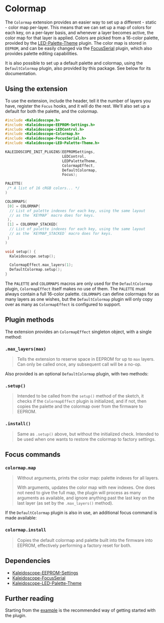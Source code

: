 # Colormap

The `Colormap` extension provides an easier way to set up a different - static -
color map per-layer. This means that we can set up a map of colors for each key,
on a per-layer basis, and whenever a layer becomes active, the color map for
that layer is applied. Colors are picked from a 16-color palette, provided by
the [LED-Palette-Theme][plugin:l-p-t] plugin. The color map is stored in
`EEPROM`, and can be easily changed via the [FocusSerial][plugin:focusserial]
plugin, which also provides palette editing capabilities.

 [plugin:focusserial]: Kaleidoscope-FocusSerial.md
 [plugin:l-p-t]: Kaleidoscope-LED-Palette-Theme.md

It is also possible to set up a default palette and colormap, using the
`DefaultColormap` plugin, also provided by this package. See below for its
documentation.

## Using the extension

To use the extension, include the header, tell it the number of layers you have,
register the `Focus` hooks, and it will do the rest. We'll also set up a default
for both the palette, and the colormap.

```c++
#include <Kaleidoscope.h>
#include <Kaleidoscope-EEPROM-Settings.h>
#include <Kaleidoscope-LEDControl.h>
#include <Kaleidoscope-Colormap.h>
#include <Kaleidoscope-FocusSerial.h>
#include <Kaleidoscope-LED-Palette-Theme.h>

KALEIDOSCOPE_INIT_PLUGINS(EEPROMSettings,
                          LEDControl,
                          LEDPaletteTheme,
                          ColormapEffect,
                          DefaultColormap,
                          Focus);

PALETTE(
 /* A list of 16 cRGB colors... */
)

COLORMAPS(
 [0] = COLORMAP(
  // List of palette indexes for each key, using the same layout
  // as the `KEYMAP` macro does for keys.
 ),
 [1] = COLORMAP_STACKED(
  // List of palette indexes for each key, using the same layout
  // as the `KEYMAP_STACKED` macro does for keys.
 )
)

void setup() {
  Kaleidoscope.setup();

  ColormapEffect.max_layers(1);
  DefaultColormap.setup();
}
```

The `PALETTE` and `COLORMAPS` macros are only used for the `DefaultColormap`
plugin, `ColormapEffect` itself makes no use of them. The `PALETTE` must always
contain a full 16-color palette. `COLORMAPS` can define colormaps for as many
layers as one wishes, but the `DefaultColormap` plugin will only copy over as
many as `ColormapEffect` is configured to support.

## Plugin methods

The extension provides an `ColormapEffect` singleton object, with a single method:

### `.max_layers(max)`

> Tells the extension to reserve space in EEPROM for up to `max` layers. Can
> only be called once, any subsequent call will be a no-op.

Also provided is an optional `DefaultColormap` plugin, with two methods:

### `.setup()`

> Intended to be called from the `setup()` method of the sketch, it checks if
> the `ColormapEffect` plugin is initialized, and if not, then copies the
> palette and the colormap over from the firmware to EEPROM.

### `.install()`

> Same as `.setup()` above, but without the initialized check. Intended to be
> used when one wants to restore the colormap to factory settings.

## Focus commands

### `colormap.map`

> Without arguments, prints the color map: palette indexes for all layers.
>
> With arguments, updates the color map with new indexes. One does not need to
> give the full map, the plugin will process as many arguments as available, and
> ignore anything past the last key on the last layer (as set by the
> `.max_layers()` method).

If the `DefaultColormap` plugin is also in use, an additional focus command is
made available:

### `colormap.install`

> Copies the default colormap and palette built into the firmware into EEPROM,
> effectively performing a factory reset for both.

## Dependencies

* [Kaleidoscope-EEPROM-Settings](Kaleidoscope-EEPROM-Settings.md)
* [Kaleidoscope-FocusSerial](Kaleidoscope-FocusSerial.md)
* [Kaleidoscope-LED-Palette-Theme](Kaleidoscope-LED-Palette-Theme.md)

## Further reading

Starting from the [example][plugin:example] is the recommended way of getting
started with the plugin.

 [plugin:example]: /examples/LEDs/Colormap/Colormap.ino

